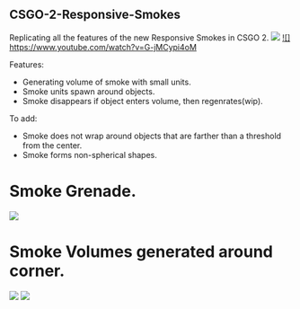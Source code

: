 ## CSGO-2-Responsive-Smokes
Replicating all the features of the new Responsive Smokes in CSGO 2.
![](https://www.youtube.com/watch?v=G-jMCypi4oM)
[![]](https://www.youtube.com/watch?v=jMCypi4oM)
https://www.youtube.com/watch?v=G-jMCypi4oM

Features:
- Generating volume of smoke with small units.
- Smoke units spawn around objects.
- Smoke disappears if object enters volume, then regenrates(wip).

To add:
- Smoke does not wrap around objects that are farther than a threshold from the center.
- Smoke forms non-spherical shapes.

# Smoke Grenade.
<img src="https://github.com/thetrippp/CSGO-2-Responsive-Smokes/blob/main/CSGOResponsiveSmokes3.gif">

# Smoke Volumes generated around corner.
<p float="left">
<img src="https://github.com/thetrippp/CSGO-2-Responsive-Smokes/blob/main/CSGOResponsiveSmokes1.gif">
<img src="https://github.com/thetrippp/CSGO-2-Responsive-Smokes/blob/main/CSGOResponsiveSmokes2.gif">
  </p>

